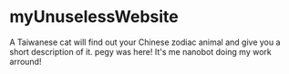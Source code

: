 # myUnuselessWebsite

A Taiwanese cat will find out your Chinese zodiac animal and give you a short description of it.
pegy was here!
It's me nanobot doing my work arround!
